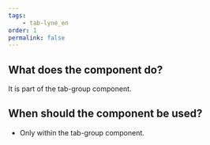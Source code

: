 ```yaml
---
tags: 
    - tab-lyne_en
order: 1
permalink: false
---
```


## What does the component do?
It is part of the tab-group component.

## When should the component be used?
* Only within the tab-group component.